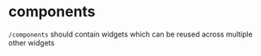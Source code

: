 # components

`/components` should contain widgets which can be reused across multiple other widgets
